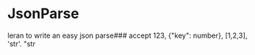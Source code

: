 # JsonParse
   leran to write an easy json parse###
accept
  123,
  {"key": number},
  [1,2,3],
  'str'.
  "str
